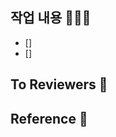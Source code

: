## 작업 내용 👨🏻‍💻
<!-- 작업한 내용을 적고 완료했다면 []안에 x를 넣어주세요! -->
- [] 
- []

## To Reviewers 💬
<!-- 리뷰어(팀원)들이 중점적으로 봐야할 부분, 알고있어야 할 사항들을 적어주세요! -->

## Reference 🔬
 <!-- 개발 중 참고한 레퍼런스, 팀원들도 읽어두면 좋은 글이 있다면 링크를 달아주세요! -->
